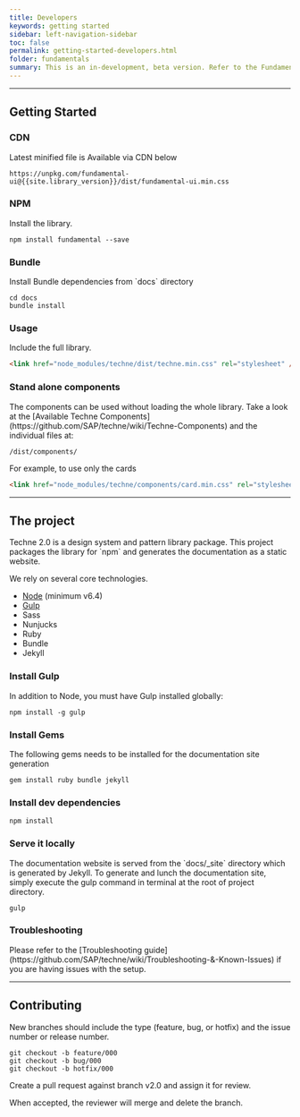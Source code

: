 ```yaml
---
title: Developers
keywords: getting started
sidebar: left-navigation-sidebar
toc: false
permalink: getting-started-developers.html
folder: fundamentals
summary: This is an in-development, beta version. Refer to the Fundamental website for details about the current version.
---
```


<hr>

<h2 class="docs-header-h2">Getting Started</h2>

<h3 class="docs-header-h3">CDN</h3>

<p>Latest minified file is Available via CDN below</p>

```
https://unpkg.com/fundamental-ui@{{site.library_version}}/dist/fundamental-ui.min.css
```

<h3 class="docs-header-h3">NPM</h3>
Install the library.

````
npm install fundamental --save
````
<h3 class="docs-header-h3">Bundle</h3>
Install Bundle dependencies from `docs` directory

````
cd docs
bundle install
````

<h3 class="docs-header-h3">Usage</h3>
Include the full library.

```html
<link href="node_modules/techne/dist/techne.min.css" rel="stylesheet" />
```

<h3 class="docs-header-h3">Stand alone components</h3>
The components can be used without loading the whole library. Take a look at the [Available Techne Components](https://github.com/SAP/techne/wiki/Techne-Components) and the individual files at:

```
/dist/components/
```

For example, to use only the cards
```html
<link href="node_modules/techne/components/card.min.css" rel="stylesheet" />
````

<hr>

<h2 class="docs-header-h2">The project</h2>
Techne 2.0 is a design system and pattern library package. This project packages the library for `npm` and generates the documentation as a static website.

We rely on several core technologies.

* [Node](https://nodejs.org/) (minimum v6.4)
* [Gulp](https://gulpjs.com/)
* Sass
* Nunjucks
* Ruby
* Bundle
* Jekyll

<h3 class="docs-header-h3">Install Gulp</h3>
In addition to Node, you must have Gulp installed globally:

`npm install -g gulp`

<h3 class="docs-header-h3">Install Gems</h3>
The following gems needs to be installed for the documentation site generation

`gem install ruby bundle jekyll`

<h3 class="docs-header-h3">Install dev dependencies</h3>

`npm install`

<h3 class="docs-header-h3">Serve it locally</h3>
The documentation website is served from the `docs/_site` directory which is generated by Jekyll. To generate and lunch the documentation site, simply execute the gulp command in terminal at the root of project directory.

`gulp`

<h3 class="docs-header-h3">Troubleshooting</h3>
Please refer to the [Troubleshooting guide](https://github.com/SAP/techne/wiki/Troubleshooting-&-Known-Issues) if you are having issues with the setup.

<hr>

<h2 class="docs-header-h2">Contributing</h2>
New branches should include the type (feature, bug, or hotfix) and the issue number or release number.

```
git checkout -b feature/000
git checkout -b bug/000
git checkout -b hotfix/000
```

Create a pull request against branch  v2.0  and assign it for review.

When accepted, the reviewer will merge and delete the branch.
